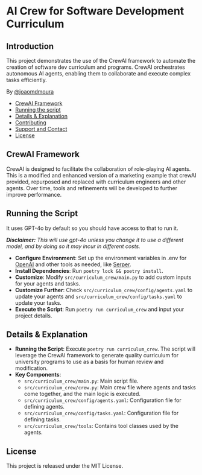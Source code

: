 
# AI Crew for Software Development Curriculum
## Introduction
This project demonstrates the use of the CrewAI framework to automate the creation of software dev curriculum and programs. CrewAI orchestrates autonomous AI agents, enabling them to collaborate and execute complex tasks efficiently.

By [@joaomdmoura](https://x.com/joaomdmoura)

- [CrewAI Framework](#crewai-framework)
- [Running the script](#running-the-script)
- [Details & Explanation](#details--explanation)
- [Contributing](#contributing)
- [Support and Contact](#support-and-contact)
- [License](#license)

## CrewAI Framework
CrewAI is designed to facilitate the collaboration of role-playing AI agents. This is a modified and enhanced version of a marketing example that crewAI provided, repurposed and replaced with curriculum engineers and other agents. Over time, tools and refinements will be developed to further improve performance.

## Running the Script
It uses GPT-4o by default so you should have access to that to run it.

***Disclaimer:** This will use gpt-4o unless you change it to use a different model, and by doing so it may incur in different costs.*

- **Configure Environment**: Set up the environment variables in .env for [OpenAI](https://platform.openai.com/api-keys) and other tools as needed, like [Serper](serper.dev).
- **Install Dependencies**: Run `poetry lock && poetry install`.
- **Customize**: Modify `src/curriculum_crew/main.py` to add custom inputs for your agents and tasks.
- **Customize Further**: Check `src/curriculum_crew/config/agents.yaml` to update your agents and `src/curriculum_crew/config/tasks.yaml` to update your tasks.
- **Execute the Script**: Run `poetry run curriculum_crew` and input your project details.

## Details & Explanation
- **Running the Script**: Execute `poetry run curriculum_crew`. The script will leverage the CrewAI framework to generate quality curriculum for university programs to use as a basis for human review and modification.
- **Key Components**:
  - `src/curriculum_crew/main.py`: Main script file.
  - `src/curriculum_crew/crew.py`: Main crew file where agents and tasks come together, and the main logic is executed.
  - `src/curriculum_crew/config/agents.yaml`: Configuration file for defining agents.
  - `src/curriculum_crew/config/tasks.yaml`: Configuration file for defining tasks.
  - `src/curriculum_crew/tools`: Contains tool classes used by the agents.

## License
This project is released under the MIT License.
